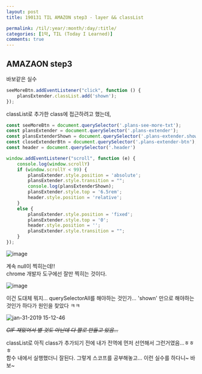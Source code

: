```yaml
---
layout: post
title: 190131 TIL AMAZON step3 - layer && classList

permalink: /til/:year/:month/:day/:title/
categories: [1막, TIL (Today I Learned)]
comments: true
---
```


## **AMAZAON step3** 

바보같은 실수

```js
seeMoreBtn.addEventListener("click", function () {
    plansExtender.classList.add('shown');
});
```

classList로 추가한 class에 접근하려고 했는데,  

```js
const seeMoreBtn = document.querySelector('.plans-see-more-txt');
const plansExtender = document.querySelector('.plans-extender');
const plansExtenderShown = document.querySelector('.plans-extender.shown'); //<- 이 아이... 
const closeExtenderBtn = document.querySelector('.plans-extender-btn');
const header = document.querySelector('.header')

window.addEventListener("scroll", function (e) {
    console.log(window.scrollY)
    if (window.scrollY < 99) {
        plansExtender.style.position = 'absolute';
        plansExtender.style.transition = "";
        console.log(plansExtenderShown);
        plansExtender.style.top = '6.5rem';
        header.style.position = 'relative';
    }
    else {
        plansExtender.style.position = 'fixed';
        plansExtender.style.top = '0';
        header.style.position = '';
        plansExtender.style.transition = "";
    }
});
```

![image](https://user-images.githubusercontent.com/40848630/52033835-ba5d9600-2569-11e9-80aa-eaafd7ab1e8b.png)


계속 null이 찍히는데!!  
chrome 개발자 도구에선 잘만 찍히는 것이다.

![image](https://user-images.githubusercontent.com/40848630/52033890-ebd66180-2569-11e9-8c3f-778392c05ba7.png)


이건 도대체 뭐지... querySelectorAll를 해야하는 것인가... 'shown' 만으로 해야하는 것인가 하다가 원인을 찾았다 ㅋㅋ

![jan-31-2019 15-12-46](https://user-images.githubusercontent.com/40848630/52034107-c4cc5f80-256a-11e9-9620-8ee3fa81d851.gif)

~~*GIF 재밌어서 별 것도 아닌데 다 짤로 만들고 있음...*~~

classList로 아직 class가 추가되기 전에 내가 전역에 먼저 선언해서 그런거였음...ㅎㅎㅎ  
함수 내에서 실행했더니 잘된다. 그렇게 스코프를 공부해놓고... 이런 실수를 하다니~ 바보~ 

